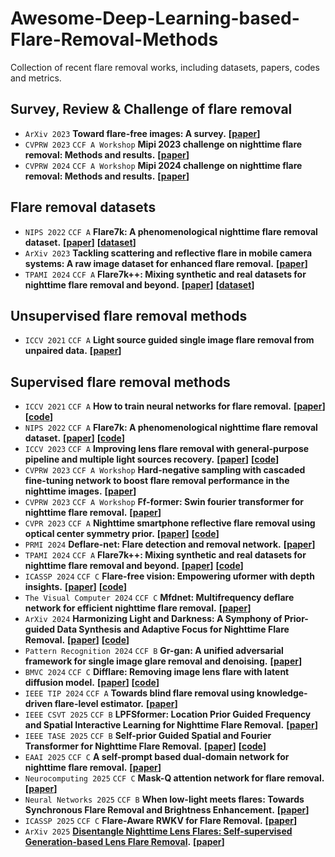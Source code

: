 # Awesome-Deep-Learning-based-Flare-Removal-Methods
Collection of recent flare removal works, including datasets, papers, codes and metrics.

## Survey, Review & Challenge of flare removal

* `ArXiv 2023` **Toward flare-free images: A survey.** **[[paper](https://arxiv.org/abs/2310.14354)]**
* `CVPRW 2023` `CCF A Workshop` **Mipi 2023 challenge on nighttime flare removal: Methods and results.** **[[paper](https://openaccess.thecvf.com/content/CVPR2023W/MIPI/papers/Dai_MIPI_2023_Challenge_on_Nighttime_Flare_Removal_Methods_and_Results_CVPRW_2023_paper.pdf)]**
* `CVPRW 2024` `CCF A Workshop` **Mipi 2024 challenge on nighttime flare removal: Methods and results.** **[[paper](https://ieeexplore.ieee.org/document/10678229)]**

## Flare removal datasets

- `NIPS 2022` `CCF A` **Flare7k: A phenomenological nighttime flare removal dataset.** **[[paper](https://proceedings.neurips.cc/paper_files/paper/2022/file/1909ac72220bf5016b6c93f08b66cf36-Paper-Datasets_and_Benchmarks.pdf)]** **[[dataset](https://github.com/ykdai/Flare7K)]**
- `ArXiv 2023` **Tackling scattering and reflective flare in mobile camera systems: A raw image dataset for enhanced flare removal.** **[[paper](https://ui.adsabs.harvard.edu/abs/2023arXiv230714180L/abstract)]**
- `TPAMI 2024` `CCF A` **Flare7k++: Mixing synthetic and real datasets for nighttime flare removal and beyond.** **[[paper](https://arxiv.org/pdf/2306.04236)]** **[[dataset](https://github.com/ykdai/Flare7K)]**

## Unsupervised flare removal methods

- `ICCV 2021` `CCF A` **Light source guided single image flare removal from unpaired data.** **[[paper](https://openaccess.thecvf.com/content/ICCV2021/papers/Qiao_Light_Source_Guided_Single-Image_Flare_Removal_From_Unpaired_Data_ICCV_2021_paper.pdf)]**

## Supervised flare removal methods

- `ICCV 2021` `CCF A` **How to train neural networks for flare removal.** **[[paper](https://openaccess.thecvf.com/content/ICCV2021/papers/Wu_How_To_Train_Neural_Networks_for_Flare_Removal_ICCV_2021_paper.pdf)]** **[[code](https://github.com/budui/flare_removal_pytorch)]**
- `NIPS 2022` `CCF A`  **Flare7k: A phenomenological nighttime flare removal dataset.** **[[paper](https://proceedings.neurips.cc/paper_files/paper/2022/file/1909ac72220bf5016b6c93f08b66cf36-Paper-Datasets_and_Benchmarks.pdf)]** **[[code](https://github.com/ykdai/Flare7K)]**
- `ICCV 2023` `CCF A` **Improving lens flare removal with general-purpose pipeline and multiple light sources recovery.** **[[paper](https://openaccess.thecvf.com/content/ICCV2023/papers/Zhou_Improving_Lens_Flare_Removal_with_General-Purpose_Pipeline_and_Multiple_Light_ICCV_2023_paper.pdf)]** **[[code](https://github.com/YuyanZhou1/Improving-Lens-Flare-Removal)]**
- `CVPRW 2023` `CCF A Workshop`  **Hard-negative sampling with cascaded fine-tuning network to boost flare removal performance in the nighttime images.** **[[paper](https://openaccess.thecvf.com/content/CVPR2023W/MIPI/papers/Song_Hard-Negative_Sampling_With_Cascaded_Fine-Tuning_Network_To_Boost_Flare_Removal_CVPRW_2023_paper.pdf)]**
- `CVPRW 2023` `CCF A Workshop` **Ff-former: Swin fourier transformer for nighttime flare removal.** **[[paper](https://openaccess.thecvf.com/content/CVPR2023W/MIPI/papers/Zhang_FF-Former_Swin_Fourier_Transformer_for_Nighttime_Flare_Removal_CVPRW_2023_paper.pdf)]**
- `CVPR 2023` `CCF A` **Nighttime smartphone reflective flare removal using optical center symmetry prior.** **[[paper](https://openaccess.thecvf.com/content/CVPR2023/papers/Dai_Nighttime_Smartphone_Reflective_Flare_Removal_Using_Optical_Center_Symmetry_Prior_CVPR_2023_paper.pdf)]** **[[code](https://github.com/ykdai/BracketFlare)]**
- `PRMI 2024` **Deflare-net: Flare detection and removal network.** **[[paper](https://link.springer.com/chapter/10.1007/978-3-031-45170-6_48)]**  
- `TPAMI 2024` `CCF A`  **Flare7k++: Mixing synthetic and real datasets for nighttime flare removal and beyond.** **[[paper](https://arxiv.org/pdf/2306.04236)]** **[[code](https://github.com/ykdai/Flare7K)]**
- `ICASSP 2024` `CCF C`  **Flare-free vision: Empowering uformer with depth insights.** **[[paper](https://www.researchgate.net/profile/Marwan-Torki/publication/376586936_FLARE-FREE_VISION_EMPOWERING_UFORMER_WITH_DEPTH_INSIGHTS_ICASSP2024/links/657ea3058e2401526dde1e84/FLARE-FREE-VISION-EMPOWERING-UFORMER-WITH-DEPTH-INSIGHTS-ICASSP2024.pdf)]** **[[code](https://github.com/yousefkotp/Flare-Free-Vision-Empowering-Uformer-with-Depth-Insights)]**
- `The Visual Computer 2024` `CCF C` **Mfdnet: Multifrequency deflare network for efficient nighttime flare removal.** **[[paper](https://link.springer.com/article/10.1007/s00371-024-03540-x)]** 
- `ArXiv 2024`  **Harmonizing Light and Darkness: A Symphony of Prior-guided Data Synthesis and Adaptive Focus for Nighttime Flare Removal.** **[[paper](https://arxiv.org/pdf/2404.00313)]** **[[code](https://github.com/qulishen/Harmonizing-Light-and-Darkness)]**
- `Pattern Recognition 2024` `CCF B` **Gr-gan: A unified adversarial framework for single image glare removal and denoising.** **[[paper](https://www.sciencedirect.com/science/article/pii/S0031320324005661)]**  
- `BMVC 2024` `CCF C`  **Difflare: Removing image lens flare with latent diffusion model.** **[[paper](https://arxiv.org/pdf/2407.14746)]** **[[code](https://github.com/TianwenZhou/Difflare)]**
- `IEEE TIP 2024` `CCF A` **Towards blind flare removal using knowledge-driven flare-level estimator.** **[[paper](https://ieeexplore.ieee.org/abstract/document/10726687)]** 
- `IEEE CSVT 2025` `CCF B` **LPFSformer: Location Prior Guided Frequency and Spatial Interactive Learning for Nighttime Flare Removal.** **[[paper](https://ieeexplore.ieee.org/document/10777570)]** 
- `IEEE TASE 2025` `CCF B` **Self-prior Guided Spatial and Fourier Transformer  for Nighttime Flare Removal.** **[[paper](https://ieeexplore.ieee.org/abstract/document/10877847)]** **[[code](https://github.com/cranbs/SGSFT)]**
- `EAAI 2025` `CCF C` **A self-prompt based dual-domain network for nighttime flare removal.** **[[paper](https://www.sciencedirect.com/science/article/abs/pii/S0925231225007726)]** 
- `Neurocomputing 2025` `CCF C`  **Mask-Q attention network for flare removal.** **[[paper](https://www.sciencedirect.com/science/article/abs/pii/S0952197625001034)]** 
- `Neural Networks 2025` `CCF B` **When low-light meets flares: Towards Synchronous Flare Removal and Brightness Enhancement.** **[[paper](https://www.sciencedirect.com/science/article/abs/pii/S0893608025000280)]** 
- `ICASSP 2025` `CCF C`  **Flare-Aware RWKV for Flare Removal.** **[[paper](https://ieeexplore.ieee.org/document/10888487)]** 
- `ArXiv 2025`  **[Disentangle Nighttime Lens Flares: Self-supervised Generation-based Lens Flare Removal](https://arxiv.org/abs/2502.10714).** **[[paper](https://arxiv.org/pdf/2502.10714)]** 

